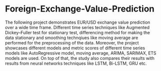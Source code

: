 # Foreign-Exchange-Value-Prediction
The following project demonstrates EUR/USD exchange value prediction over a wide time frame.
Different time series techniques like Augmented Dickey–Fuller test for stationary test, differencing method for making the data stationary and smoothing technqiues like moving average are performed for the preprocessing of the data.
Moreover, the project showcases different models and metric scores of different time series models like AutoRegressive model, moving average, ARIMA, SARIMAX, ETS models are used. On top of that, the study also compares their results with results from neural networks techniques like LSTM, Bi-LSTM, GRU etc.
